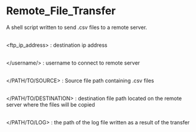 # Remote_File_Transfer

A shell script written to send .csv files to a remote server. <br> <br>

<ftp_ip_address> : destination ip address<br></br>

</username/> : username to connect to remote server<br> </br>

</PATH/TO/SOURCE> : Source file path containing .csv files<br> <br>

</PATH/TO/DESTINATION> : destination file path located on the remote server where the files will be copied<br> <br>

</PATH/TO/LOG> : the path of the log file written as a result of the transfer <br> <br>
